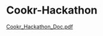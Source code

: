 # Cookr-Hackathon

[Cookr_Hackathon_Doc.pdf](https://github.com/anu4902/Cookr-Hackathon/files/14469132/Cookr_Hackathon_Doc.pdf)
